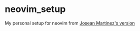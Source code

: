 # neovim_setup
My personal setup for neovim from [Josean Martinez's version](https://github.com/josean-dev/dev-environment-files)
